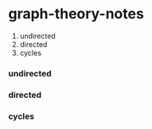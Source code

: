 # graph-theory-notes
1. undirected
2. directed
3. cycles
 
### undirected

### directed

### cycles
